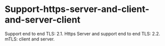 # Support-https-server-and-client-and-server-client
Support end to end TLS: 2.1. Https Server and support end to end TLS: 2.2. mTLS: client and server.
